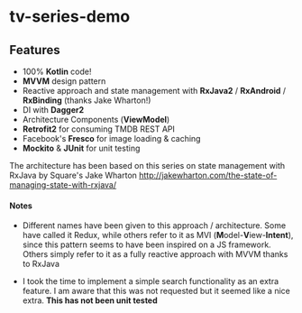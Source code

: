# tv-series-demo

## Features

- 100% **Kotlin** code!
- **MVVM** design pattern
- Reactive approach and state management with **RxJava2** / **RxAndroid** / **RxBinding** (thanks Jake Wharton!)
- DI with **Dagger2**
- Architecture Components (**ViewModel**)
- **Retrofit2** for consuming TMDB REST API
- Facebook's **Fresco** for image loading & caching
- **Mockito** & **JUnit** for unit testing

The architecture has been based on this series on state management with RxJava by Square's Jake Wharton http://jakewharton.com/the-state-of-managing-state-with-rxjava/

#### Notes

- Different names have been given to this approach / architecture. Some have called it Redux, while others refer to it as MVI (**M**odel-**V**iew-**Intent**), since this pattern seems to have been inspired on a JS framework. Others simply refer to it as a fully reactive approach with MVVM thanks to RxJava

- I took the time to implement a simple search functionality as an extra feature. I am aware that this was not requested but it seemed like a nice extra. **This has not been unit tested**

